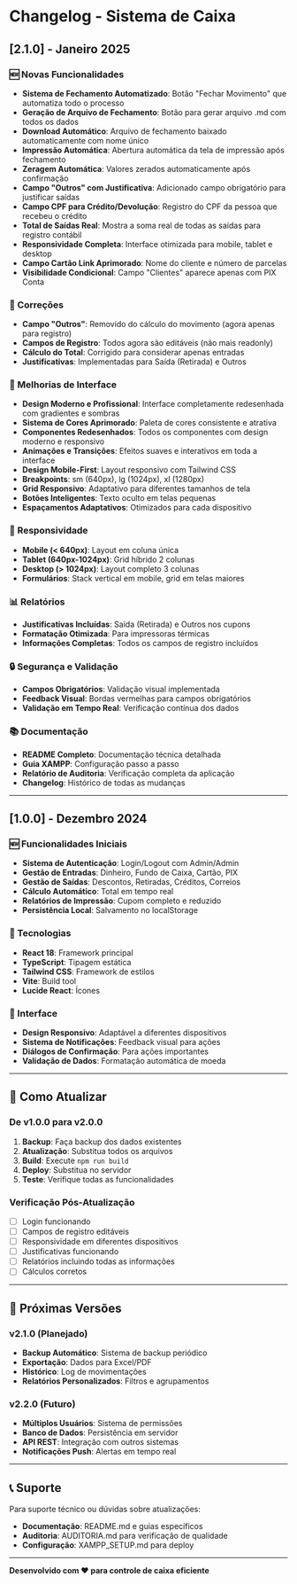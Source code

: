 # Changelog - Sistema de Caixa

## [2.1.0] - Janeiro 2025

### 🆕 Novas Funcionalidades
- **Sistema de Fechamento Automatizado**: Botão "Fechar Movimento" que automatiza todo o processo
- **Geração de Arquivo de Fechamento**: Botão para gerar arquivo .md com todos os dados
- **Download Automático**: Arquivo de fechamento baixado automaticamente com nome único
- **Impressão Automática**: Abertura automática da tela de impressão após fechamento
- **Zeragem Automática**: Valores zerados automaticamente após confirmação
- **Campo "Outros" com Justificativa**: Adicionado campo obrigatório para justificar saídas
- **Campo CPF para Crédito/Devolução**: Registro do CPF da pessoa que recebeu o crédito
- **Total de Saídas Real**: Mostra a soma real de todas as saídas para registro contábil
- **Responsividade Completa**: Interface otimizada para mobile, tablet e desktop
- **Campo Cartão Link Aprimorado**: Nome do cliente e número de parcelas
- **Visibilidade Condicional**: Campo "Clientes" aparece apenas com PIX Conta

### 🔧 Correções
- **Campo "Outros"**: Removido do cálculo do movimento (agora apenas para registro)
- **Campos de Registro**: Todos agora são editáveis (não mais readonly)
- **Cálculo do Total**: Corrigido para considerar apenas entradas
- **Justificativas**: Implementadas para Saída (Retirada) e Outros

### 🎨 Melhorias de Interface
- **Design Moderno e Profissional**: Interface completamente redesenhada com gradientes e sombras
- **Sistema de Cores Aprimorado**: Paleta de cores consistente e atrativa
- **Componentes Redesenhados**: Todos os componentes com design moderno e responsivo
- **Animações e Transições**: Efeitos suaves e interativos em toda a interface
- **Design Mobile-First**: Layout responsivo com Tailwind CSS
- **Breakpoints**: sm (640px), lg (1024px), xl (1280px)
- **Grid Responsivo**: Adaptativo para diferentes tamanhos de tela
- **Botões Inteligentes**: Texto oculto em telas pequenas
- **Espaçamentos Adaptativos**: Otimizados para cada dispositivo

### 📱 Responsividade
- **Mobile (< 640px)**: Layout em coluna única
- **Tablet (640px-1024px)**: Grid híbrido 2 colunas
- **Desktop (> 1024px)**: Layout completo 3 colunas
- **Formulários**: Stack vertical em mobile, grid em telas maiores

### 📊 Relatórios
- **Justificativas Incluídas**: Saída (Retirada) e Outros nos cupons
- **Formatação Otimizada**: Para impressoras térmicas
- **Informações Completas**: Todos os campos de registro incluídos

### 🔒 Segurança e Validação
- **Campos Obrigatórios**: Validação visual implementada
- **Feedback Visual**: Bordas vermelhas para campos obrigatórios
- **Validação em Tempo Real**: Verificação contínua dos dados

### 📚 Documentação
- **README Completo**: Documentação técnica detalhada
- **Guia XAMPP**: Configuração passo a passo
- **Relatório de Auditoria**: Verificação completa da aplicação
- **Changelog**: Histórico de todas as mudanças

---

## [1.0.0] - Dezembro 2024

### 🆕 Funcionalidades Iniciais
- **Sistema de Autenticação**: Login/Logout com Admin/Admin
- **Gestão de Entradas**: Dinheiro, Fundo de Caixa, Cartão, PIX
- **Gestão de Saídas**: Descontos, Retiradas, Créditos, Correios
- **Cálculo Automático**: Total em tempo real
- **Relatórios de Impressão**: Cupom completo e reduzido
- **Persistência Local**: Salvamento no localStorage

### 🔧 Tecnologias
- **React 18**: Framework principal
- **TypeScript**: Tipagem estática
- **Tailwind CSS**: Framework de estilos
- **Vite**: Build tool
- **Lucide React**: Ícones

### 📱 Interface
- **Design Responsivo**: Adaptável a diferentes dispositivos
- **Sistema de Notificações**: Feedback visual para ações
- **Diálogos de Confirmação**: Para ações importantes
- **Validação de Dados**: Formatação automática de moeda

---

## 🔄 Como Atualizar

### De v1.0.0 para v2.0.0
1. **Backup**: Faça backup dos dados existentes
2. **Atualização**: Substitua todos os arquivos
3. **Build**: Execute `npm run build`
4. **Deploy**: Substitua no servidor
5. **Teste**: Verifique todas as funcionalidades

### Verificação Pós-Atualização
- [ ] Login funcionando
- [ ] Campos de registro editáveis
- [ ] Responsividade em diferentes dispositivos
- [ ] Justificativas funcionando
- [ ] Relatórios incluindo todas as informações
- [ ] Cálculos corretos

---

## 🚀 Próximas Versões

### v2.1.0 (Planejado)
- **Backup Automático**: Sistema de backup periódico
- **Exportação**: Dados para Excel/PDF
- **Histórico**: Log de movimentações
- **Relatórios Personalizados**: Filtros e agrupamentos

### v2.2.0 (Futuro)
- **Múltiplos Usuários**: Sistema de permissões
- **Banco de Dados**: Persistência em servidor
- **API REST**: Integração com outros sistemas
- **Notificações Push**: Alertas em tempo real

---

## 📞 Suporte

Para suporte técnico ou dúvidas sobre atualizações:
- **Documentação**: README.md e guias específicos
- **Auditoria**: AUDITORIA.md para verificação de qualidade
- **Configuração**: XAMPP_SETUP.md para deploy

---

**Desenvolvido com ❤️ para controle de caixa eficiente**
